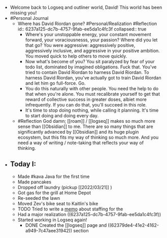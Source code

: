 - Welcome back to Logseq and outliner world, David! This world has been missing you!
- #Personal Journal
	- Where has David Riordan gone? #Personal/Realization #Reflection
	  id:: 6237a125-dc7b-4757-9fab-ee5da1c4fc3f
	  collapsed:: true
		- Where's your unstoppable energy, your constant movement forward, your voraciousnesss, your passion? Where did you let that go? You were aggressive: aggressively positive, aggressively inclusive, and aggressive in your positive ambition. You moved quick to help others to move quickly.
		- Now what's become of you? You sit paralyzed by fear of your todo list, dominated by imagined obligations. Fuck that. You've tried to contain David Riordan to harness David Riordan. To harness David Riordan, you've actually got to train David Riordan and let him go full-force. Go.
		- You do this naturally with other people. You need the help to do that when you're alone. You must recalibrate yourself to get that reward of collective success in greater doses, albiet more infrequently. If you can do that, you'll succeed in this role.
		- It's time to stop doing nothing, while calling it planning. It's time to start doing and doing every day.
	- #Reflection God damn; [[roam]] / [[logseq]] makes so much more sense than [[Obsidian]] to me. There are so many things that are significantly advanced by [[Obsidian]] and its huge plugin ecosystem, but this fits my way of thinking so much more. And you need a way of writing / note-taking that reflects your way of thinking.
- ## Today I:
	- Made #kava Java for the first time
	- Made pancakes
	- Dropped off laundry (pickup [[2022/03/21]] )
	- Got gas for the grill at Home Depot
	- Re-seeded the lawn
	- Moved Zev's bike seat to Kaitlin's bike
	- TODO Tried to write a [memo](https://docs.google.com/document/d/1-w0v80DKlf6OjJyFQWGXqc6C1Z_KLU2vFj4gE9j4nOI/edit) about staffing for the
	- Had a major realization ((6237a125-dc7b-4757-9fab-ee5da1c4fc3f))
	- Started working in Logseq again!
		- DONE Created the [[logseq]] page and ((62379de4-41e2-4162-a949-7c47aee31942)) section